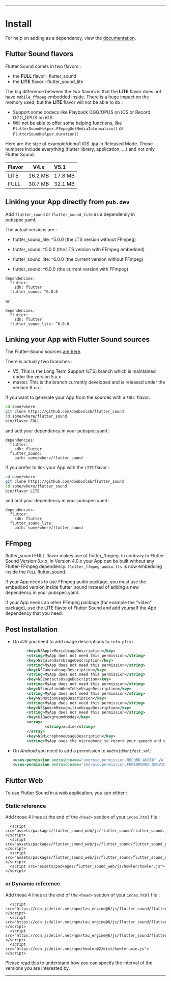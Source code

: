 --------------------------------------------------------------------------------------------------------------

# Install

For help on adding as a dependency, view the [documentation](https://flutter.io/using-packages/).

## Flutter Sound flavors

Flutter Sound comes in two flavors :
- the **FULL** flavor : flutter_sound
- the **LITE** flavor : flutter_sound_lite

The big difference between the two flavors is that the **LITE** flavor does not have `mobile_ffmpeg` embedded inside.
There is a huge impact on the memory used, but the **LITE** flavor will not be able to do :
- Support some codecs like Playback OGG/OPUS on iOS or Record OGG_OPUS on iOS
- Will not be able to offer some helping functions, like `FlutterSoundHelper.FFmpegGetMediaInformation()` or `FlutterSoundHelper.duration()`

Here are the size of example/demo1 iOS .ipa in Released Mode.
Those numbers include everything (flutter library, application, ...) and not only Flutter Sound.

| Flavor  |  V4.x    |  V5.1   |
| --------| :-------:|:--------|
| LITE    | 16.2 MB  | 17.8 MB |
| FULL    | 30.7 MB  | 32.1 MB |

## Linking your App directly from `pub.dev`

Add `flutter_sound` or `flutter_sound_lite` as a dependency in pubspec.yaml.

The actual versions are :
- flutter_sound_lite: ^5.0.0  (the LTS version without FFmpeg)
- flutter_sound: ^5.0.0       (the LTS version with FFmpeg embedded)

- flutter_sound_lite: ^6.0.0  (the current version without FFmpeg)
- flutter_sound: ^6.0.0       (the current version with FFmpeg)

```
dependencies:
  flutter:
    sdk: flutter
  flutter_sound: ^6.0.0
```
or
```
dependencies:
  flutter:
    sdk: flutter
  flutter_sound_lite: ^6.0.0
```

## Linking your App with Flutter Sound sources

The Flutter-Sound sources [are here](https://github.com/dooboolab/flutter_sound).

There is actually two branches :
- V5. This is the Long Term Support (LTS) branch which is maintained under the version 5.x.x
- master. This is the branch currently developed and is released under the version 6.x.x.

If you want to generate your App from the sources with a `FULL` flavor:

```sh
cd some/where
git clone https://github.com/dooboolab/flutter_sound
cd some/where/flutter_sound
bin/flavor FULL
```

and add your dependency in your pubspec.yaml :

```
dependencies:
  flutter:
    sdk: flutter
  flutter_sound:
    path: some/where/flutter_sound
```

If you prefer to link your App with the `LITE` flavor :

```sh
cd some/where
git clone https://github.com/dooboolab/flutter_sound
cd some/where/flutter_sound
bin/flavor LITE
```

and add your dependency in your pubspec.yaml :

```
dependencies:
  flutter:
    sdk: flutter
  flutter_sound_lite:
    path: some/where/flutter_sound
```


## FFmpeg

flutter_sound FULL flavor makes use of flutter_ffmpeg. In contrary to Flutter Sound Version 3.x.x, in Version 4.0.x your App can be built without any Flutter-FFmpeg dependency.
```flutter_ffmpeg audio-lts``` is now embedding inside the `FULL` flutter_sound.

If your App needs to use FFmpeg audio package, you must use the embedded version inside flutter_sound instead of adding a new dependency in your pubspec.yaml.

If your App needs an other FFmpeg package (for example the "video" package), use the LITE flavor of Flutter Sound and add yourself the App dependency that you need.


## Post Installation

- On _iOS_ you need to add usage descriptions to `info.plist`:

  ```xml
        <key>NSAppleMusicUsageDescription</key>
        <string>MyApp does not need this permission</string>
        <key>NSCalendarsUsageDescription</key>
        <string>MyApp does not need this permission</string>
        <key>NSCameraUsageDescription</key>
        <string>MyApp does not need this permission</string>
        <key>NSContactsUsageDescription</key>
        <string>MyApp does not need this permission</string>
        <key>NSLocationWhenInUseUsageDescription</key>
        <string>MyApp does not need this permission</string>
        <key>NSMotionUsageDescription</key>
        <string>MyApp does not need this permission</string>
        <key>NSSpeechRecognitionUsageDescription</key>
        <string>MyApp does not need this permission</string>
        <key>UIBackgroundModes</key>
        <array>
                <string>audio</string>
        </array>
        <key>NSMicrophoneUsageDescription</key>
        <string>MyApp uses the microphone to record your speech and convert it to text.</string>
  ```

- On _Android_ you need to add a permission to `AndroidManifest.xml`:

  ```xml
  <uses-permission android:name="android.permission.RECORD_AUDIO" />
  <uses-permission android:name="android.permission.FOREGROUND_SERVICE" />
  ```

## Flutter Web

To use Flutter Sound in a web application, you can either :

### Static reference

Add those 4 lines at the end of the `<head>` section of your `index.html` file :
```
  <script src="assets/packages/flutter_sound_web/js/flutter_sound/flutter_sound.js"></script>
  <script src="assets/packages/flutter_sound_web/js/flutter_sound/flutter_sound_player.js"></script>
  <script src="assets/packages/flutter_sound_web/js/flutter_sound/flutter_sound_recorder.js"></script>
  <script src="assets/packages/flutter_sound_web/js/howler/howler.js"></script>
```

### or Dynamic reference

Add those 4 lines at the end of the `<head>` section of your `index.html` file :
```
  <script src="https://cdn.jsdelivr.net/npm/tau_engine@6/js/flutter_sound/flutter_sound.min.js"></script>
  <script src="https://cdn.jsdelivr.net/npm/tau_engine@6/js/flutter_sound/flutter_sound_player.min.js"></script>
  <script src="https://cdn.jsdelivr.net/npm/tau_engine@6/js/flutter_sound/flutter_sound_recorder.min.js"></script>
  <script src="https://cdn.jsdelivr.net/npm/howler@2/dist/howler.min.js"></script>
```

Please [read this](https://www.jsdelivr.com/features) to understand how you can specify the interval of the versions you are interested by.

-----------------------------------------------------------------------------------------------------------------------------------------------------------------
